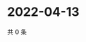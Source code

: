 # 2022-04-13

共 0 条

<!-- BEGIN WEIBO -->
<!-- 最后更新时间 Wed Apr 13 2022 13:14:45 GMT+0800 (China Standard Time) -->

<!-- END WEIBO -->
